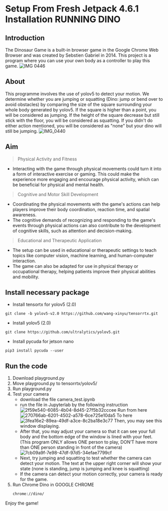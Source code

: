 # Setup From Fresh Jetpack 4.6.1 Installation RUNNING DINO
## Introduction
The Dinosaur Game is a built-in browser game in the Google Chrome Web Browser and was created by Sebstien Gabriel in 2014. This project is a program where you can use your own body as a controller to play this game.
![IMG 0446](https://github.com/user-attachments/assets/50f2015d-d9b1-4c7e-b2bf-c5a2e96c809e)
## About
This programme involves the use of yolov5 to detect your motion. We determine whether you are jumping or squatting (Dino: jump or bend over to avoid obstacles) by comparing the size of the square surrounding your whole body generated by yolov5. If the square is higher than a point, you will be considered as jumping. If the height of the square decrease but still stick with the floor, you will be considered as squatting. If you didn't do either action mentioned, you will be considered as "none" but your dino will still be jumping.
![IMG_0440](https://github.com/user-attachments/assets/b4742361-ecb0-4318-ad67-769ff96ec6a7)
## Aim
> Physical Activity and Fitness
- Interacting with the game through physical movements could turn it into a form of interactive exercise or gaming. This could make the experience more engaging and encourage physical activity, which can be beneficial for physical and mental health.
> Cognitive and Motor Skill Development
- Coordinating the physical movements with the game's actions can help players improve their body coordination, reaction time, and spatial awareness.
- The cognitive demands of recognizing and responding to the game's events through physical actions can also contribute to the development of cognitive skills, such as attention and decision-making.
> Educational and Therapeutic Application
- The setup can be used in educational or therapeutic settings to teach topics like computer vision, machine learning, and human-computer interaction.
- The game can also be adapted for use in physical therapy or occupational therapy, helping patients improve their physical abilities and mobility.
## Install necessary package
- Install tensortx for yolov5 (2.0)
```
git clone -b yolov5-v2.0 https://github.com/wang-xinyu/tensorrtx.git
```
- Install yolov5 (2.0)
```
git clone https://github.com/ultralytics/yolov5.git
```
- Install pycuda for jetson nano
```
pip3 install pycuda --user
```
## Run the code
1. Download playground.py
2. Move playground.py to tensorrtx/yolov5/
3. Run playground.py
4. Test your camera
   - download the file camera_test.ipynb
   - run the file in Jupyterlab by the following instruction
   ![2f59e540-6085-4b04-8d45-27f5b32cccee](https://github.com/user-attachments/assets/a6595bc4-4bcc-43bd-90bf-2ea03c369e32)
   Run from here
   ![270766ab-6201-4502-a578-6ce725e10da5](https://github.com/user-attachments/assets/b7de940f-6845-4285-96ae-c6eef0dddbdf)
   To here
   ![3fea16e2-89ea-49df-a3ce-8c2ba18e3c77](https://github.com/user-attachments/assets/81bd21b3-b6e1-402e-af26-24d3e0daf0b3)
   Then, you may see this window displaying.
   - After that, you may adjust your camera so that it can see your full body and the bottom edge of the window is lined with your feet. (This program ONLY allows ONE person to play, DON’T have more than ONE person standing in front of the camera)
   ![7cb09a9f-7e98-47df-97d5-34efae7799cf](https://github.com/user-attachments/assets/281f0664-a1e5-417e-9f84-9bcf61268a77)
   - Next, try jumping and squatting to test whether the camera can detect your motion. The text at the upper right corner will show your state (none is standing, jump is jumping and knee is squatting)
   - If the camera can detect your motion correctly, your camera is ready for the game.
5. Run Chrome Dino in GOOGLE CHROME
   ```
   chrome://dino/
   ```
   
Enjoy the game!
